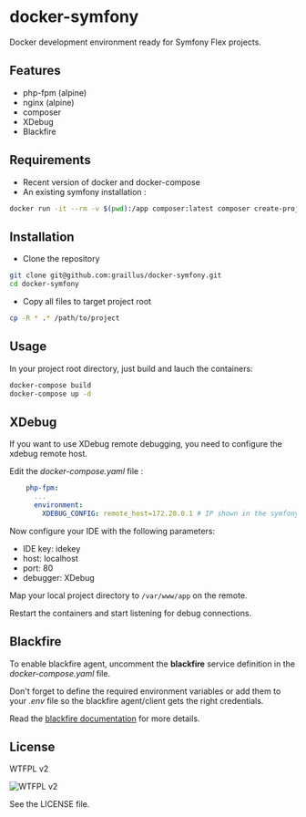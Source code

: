 docker-symfony
==============

Docker development environment ready for Symfony Flex projects.

## Features

- php-fpm (alpine)
- nginx (alpine)
- composer
- XDebug
- Blackfire

## Requirements

- Recent version of docker and docker-compose 
- An existing symfony installation :
```sh
docker run -it --rm -v $(pwd):/app composer:latest composer create-project symfony/skeleton .
```

## Installation

- Clone the repository
```sh
git clone git@github.com:graillus/docker-symfony.git
cd docker-symfony
```

- Copy all files to target project root
```sh
cp -R * .* /path/to/project
```

## Usage

In your project root directory, just build and lauch the containers:
```sh
docker-compose build
docker-compose up -d
```

## XDebug

If you want to use XDebug remote debugging, you need to configure the xdebug remote host.

Edit the _docker-compose.yaml_ file :
```yaml
    php-fpm:
      ...
      environment:
        XDEBUG_CONFIG: remote_host=172.20.0.1 # IP shown in the symfony profiler
```

Now configure your IDE with the following parameters:
- IDE key: idekey
- host: localhost
- port: 80
- debugger: XDebug

Map your local project directory to `/var/www/app` on the remote.

Restart the containers and start listening for debug connections.

## Blackfire

To enable blackfire agent, uncomment the **blackfire** service definition in the _docker-compose.yaml_ file.

Don't forget to define the required environment variables or add them to your _.env_ file so the blackfire agent/client gets the right credentials.

Read the [blackfire documentation](https://blackfire.io/docs/integrations/docker) for more details.

## License

WTFPL v2

![WTFPL v2](http://www.wtfpl.net/wp-content/uploads/2012/12/wtfpl-badge-1.png)

See the LICENSE file.
